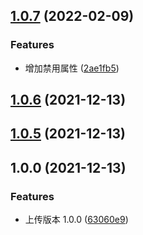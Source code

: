 ## [1.0.7](https://github.com/twp0217/react-inline-edit/compare/v1.0.6...v1.0.7) (2022-02-09)

### Features

- 增加禁用属性 ([2ae1fb5](https://github.com/twp0217/react-inline-edit/commit/2ae1fb5c7dfe075c9ba1cfee15c0e3a08acd1a56))

## [1.0.6](https://github.com/twp0217/react-inline-edit/compare/v1.0.5...v1.0.6) (2021-12-13)

## [1.0.5](https://github.com/twp0217/react-inline-edit/compare/v1.0.0...v1.0.5) (2021-12-13)

## 1.0.0 (2021-12-13)

### Features

- 上传版本 1.0.0 ([63060e9](https://github.com/twp0217/react-inline-edit/commit/7a9638e54277f80190721da6618349cecda82176))
